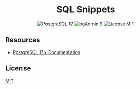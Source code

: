 <h1 align="center">SQL Snippets</h1>

<p align="center">
    <a href="https://www.postgresql.org/docs/17/index.html">
        <img src="https://img.shields.io/badge/postgres-17-blue?style=flat&logo=postgresql&logoColor=f5f5f5" alt="PostgreSQL 17" /></a>
    <a href="https://www.postgresql.org/about/news/pgadmin-4-v90-released-3010/">
        <img src="https://img.shields.io/badge/pgadmin-9-blue?style=flat&logo=postgresql&logoColor=f5f5f5" alt="pgAdmin 9" /></a>
    <a href="./LICENSE.md">
        <img src="https://img.shields.io/badge/license-mit-white?style=flat&logo=github"  alt="License MIT" /></a>
</p>

## Resources

- [PostgreSQL 17.x Documentation](https://www.postgresql.org/docs/17/index.html)

## License

[MIT](LICENSE.md)
